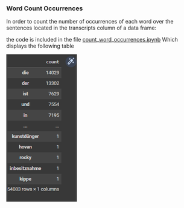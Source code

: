 ### Word Count Occurrences
In order to count the number of occurrences of each word over the sentences located in the transcripts column of a data frame:

the code is included in the file [count_word_occurrences.ipynb](https://github.com/MohamedMesto/ASR-Accent-Analysis-De/blob/main/Word_and_utternace/count_word_occurrences.ipynb)
Which displays the following table

![](count_number_of_occurrences_of_each_word.png)
